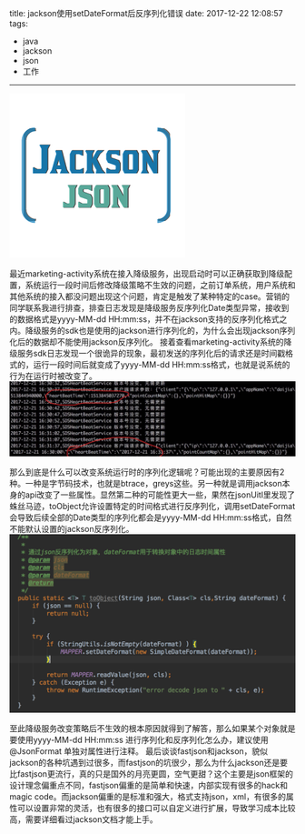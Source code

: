 title: jackson使用setDateFormat后反序列化错误
date: 2017-12-22 12:08:57
tags:
- java
- jackson
- json
- 工作

---

![](http://raw.githubusercontent.com/minotaursu/minotaursu.github.io/source/images/jackson.png)

最近marketing-activity系统在接入降级服务，出现启动时可以正确获取到降级配置，系统运行一段时间后修改降级策略不生效的问题，之前订单系统，用户系统和其他系统的接入都没问题出现这个问题，肯定是触发了某种特定的case。营销的同学联系我进行排查，排查日志发现是降级服务反序列化Date类型异常，接收到的数据格式是yyyy-MM-dd HH:mm:ss，并不在jackson支持的反序列化格式之内。降级服务的sdk也是使用的jackson进行序列化的，为什么会出现jackson序列化后的数据却不能使用jackson反序列化。
接着查看marketing-activity系统的降级服务sdk日志发现一个很诡异的现象，最初发送的序列化后的请求还是时间戳格式的，运行一段时间后就变成了yyyy-MM-dd HH:mm:ss格式，也就是说系统的行为在运行时被改变了。
![](http://raw.githubusercontent.com/minotaursu/minotaursu.github.io/source/images/sds-log.png)

那么到底是什么可以改变系统运行时的序列化逻辑呢？可能出现的主要原因有2种。一种是字节码技术，也就是btrace，greys这些。另一种就是调用jackson本身的api改变了一些属性。显然第二种的可能性更大一些，果然在jsonUitl里发现了蛛丝马迹，toObject允许设置特定的时间格式进行反序列化，调用setDateFormat会导致后续全部的Date类型的序列化都会是yyyy-MM-dd HH:mm:ss格式，自然不能默认设置的jackson反序列化。
![](http://raw.githubusercontent.com/minotaursu/minotaursu.github.io/source/images/jsonutil.png)

至此降级服务改变策略后不生效的根本原因就得到了解答，那么如果某个对象就是要使用yyyy-MM-dd HH:mm:ss 进行序列化和反序列化怎么办，建议使用@JsonFormat 单独对属性进行注释。
最后谈谈fastjson和jackson，貌似jackson的各种坑遇到过很多，而fastjson的坑很少，那么为什么jackson还是要比fastjson更流行，真的只是国外的月亮更圆，空气更甜？这个主要是json框架的设计理念偏重点不同，fastjson偏重的是简单和快速，内部实现有很多的hack和magic code。而jackson偏重的是标准和强大，格式支持json，xml，有很多的属性可以设置非常的灵活，也有很多的接口可以自定义进行扩展，导致学习成本比较高，需要详细看过jackson文档才能上手。
